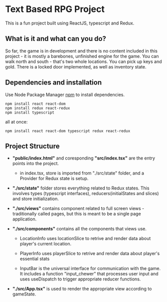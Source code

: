 # Text Based RPG Project

This is a fun project built using ReactJS, typescript and Redux.

## What is it and what can you do?

So far, the game is in development and there is no content included in this project - it is mostly a barebones, unfinished engine for the game.
You can walk north and south - that's two whole locations. You can pick up keys and gold.
There is a locked door implemented, as well as inventory state.

## Dependencies and installation

Use Node Package Manager [npm](https://www.npmjs.com/) to install dependencies.

```
npm install react react-dom
npm install redux react-redux
npm install typescript
```
all at once:
```
npm install react react-dom typescript redux react-redux
```

## Project Structure
- **"public/index.html"** and coresponding **"src/index.tsx"** are the entry points into the project.
    - in index.tsx, store is imported from "./src/state" folder, and a Provider for Redux state is setup.

- **"./src/state"** folder stores everything related to Redux states. This involves types (typescript interfaces), reducers(initialStates and slices) and store initialization.

- **"./src/views"** contains component related to full screen views - traditionally called pages, but this is meant to be a single page application.

- **"./src/components"** contains all the components that views use.
    - LocationInfo uses locationSlice to retrive and render data about player's current location.

    - PlayerInfo uses playerSlice to retrive and render data about player's essential stats

    - InputBar is the universal interface for communication with the game. It includes a function "input_chewer" that processes user input and uses useDispatch to trigger appropriate reducer functions.

- **"./src/App.tsx"** is used to render the appropriate view according to gameState.
